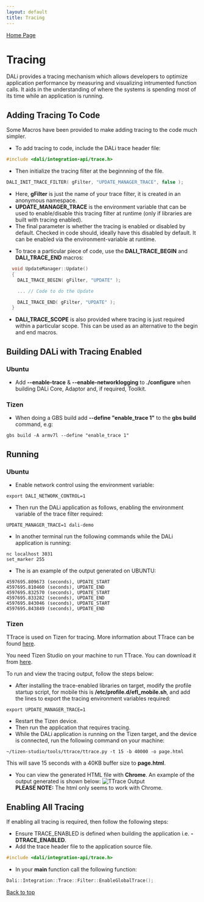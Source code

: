 ```yaml
---
layout: default
title: Tracing
---
```

[ Home Page ]({{site.baseurl}}/index) <br>

# Tracing[](#top)

DALi provides a tracing mechanism which allows developers to optimize application performance by measuring and visualizing intrumented function calls. It aids in the understanding of where the systems is spending most of its time while an application is running.

## [](#addTrace)Adding Tracing To Code

Some Macros have been provided to make adding tracing to the code much simpler.

* To add tracing to code, include the DALi trace header file:
```c++
#include <dali/integration-api/trace.h>
```
* Then initialize the tracing filter at the beginnning of the file.
```c++
DALI_INIT_TRACE_FILTER( gFilter, "UPDATE_MANAGER_TRACE", false );
```
  - Here, **gFilter** is just the name of your trace filter, it is created in an anonymous namespace.  
  - **UPDATE_MANAGER_TRACE** is the environment variable that can be used to enable/disable this tracing filter at runtime (only if libraries are built with tracing enabled).  
  - The final parameter is whether the tracing is enabled or disabled by default. Checked in code should, ideally have this disabled by default. It can be enabled via the environment-variable at runtime.
* To trace a particular piece of code, use the **DALI_TRACE_BEGIN** and **DALI_TRACE_END** macros:
```c++
  void UpdateManager::Update()
  {
    DALI_TRACE_BEGIN( gFilter, "UPDATE" );

    ... // Code to do the Update

    DALI_TRACE_END( gFilter, "UPDATE" );
  }
```
* **DALI_TRACE_SCOPE** is also provided where tracing is just required within a particular scope. This can be used as an alternative to the begin and end macros.

## [](#building)Building DALi with Tracing Enabled

### [](#buildingUbuntu)Ubuntu

* Add **\--enable-trace** & **\--enable-networklogging** to **./configure** when building DALi Core, Adaptor and, if required, Toolkit.

### [](#buildingTizen)Tizen

* When doing a GBS build add **\--define "enable_trace 1"** to the **gbs build** command, e.g:
```
gbs build -A armv7l --define "enable_trace 1"
```

## [](#running)Running

### [](#runningUbuntu)Ubuntu

* Enable network control using the environment variable:
```
export DALI_NETWORK_CONTROL=1
```
* Then run the DALi application as follows, enabling the environment variable of the trace filter required:
```
UPDATE_MANAGER_TRACE=1 dali-demo
```
* In another terminal run the following commands while the DALi application is running:
```
nc localhost 3031
set_marker 255
```
* The is an example of the output generated on UBUNTU:
```
4597695.809673 (seconds), UPDATE_START
4597695.810460 (seconds), UPDATE_END
4597695.832570 (seconds), UPDATE_START
4597695.833282 (seconds), UPDATE_END
4597695.843046 (seconds), UPDATE_START
4597695.843849 (seconds), UPDATE_END
```

### [](#runningTizen)Tizen

TTrace is used on Tizen for tracing. More information about TTrace can be found [here](https://developer.tizen.org/development/tizen-studio/native-tools/debugging-your-app/t-trace).

You need Tizen Studio on your machine to run TTrace. You can download it from [here](https://developer.tizen.org/development/tizen-studio/download).

To run and view the tracing output, follow the steps below:

* After installing the trace-enabled libraries on target, modify the profile startup script, for mobile this is **/etc/profile.d/efl_mobile.sh**, and add the lines to export the tracing environment variables required:
```
export UPDATE_MANAGER_TRACE=1
```
* Restart the Tizen device.
* Then run the application that requires tracing.
* While the DALi application is running on the Tizen target, and the device is connected, run the following command on your machine:
```
~/tizen-studio/tools/ttrace/ttrace.py -t 15 -b 40000 -o page.html
```
  This will save 15 seconds with a 40KB buffer size to **page.html**.

* You can view the generated HTML file with **Chrome**. An example of the output generated is shown below:
  ![TTrace Output](https://developer.tizen.org/sites/default/files/images/ttrace_viewer.png)  
  **PLEASE NOTE:** The html only seems to work with Chrome.

## [](#enablingAllTracing)Enabling All Tracing

If enabling all tracing is required, then follow the following steps:

* Ensure TRACE_ENABLED is defined when building the application i.e. **-DTRACE_ENABLED**.
* Add the trace header file to the application source file.
```c++
#include <dali/integration-api/trace.h>
```
* In your **main** function call the following function:
```c++
Dali::Integration::Trace::Filter::EnableGlobalTrace();
```

[Back to top](#top)
